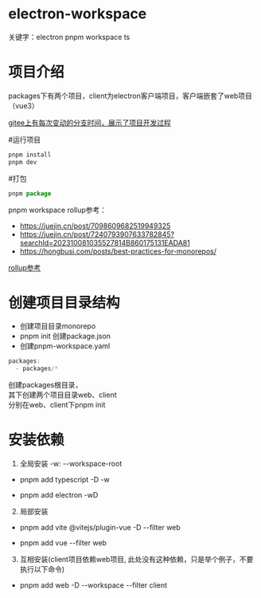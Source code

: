 # electron-workspace
关键字：electron pnpm workspace ts
# 项目介绍
  packages下有两个项目，client为electron客户端项目，客户端嵌套了web项目（vue3）  

[gitee上有每次变动的分支时间，展示了项目开发过程](https://gitee.com/TuDi/electron-workspace)  

#运行项目
```javascript
pnpm install
pnpm dev
```

#打包
```javascript
pnpm package
```

pnpm workspace rollup参考：  
  - https://juejin.cn/post/7098609682519949325  
  - https://juejin.cn/post/7240793907633782845?searchId=202310081035527814B860175131EADA81  
  - https://hongbusi.com/posts/best-practices-for-monorepos/ 

[rollup参考](https://juejin.cn/post/7267167108609310783#heading-19)

# 创建项目目录结构

* 创建项目目录monorepo
* pnpm init 创建package.json
* 创建pnpm-workspace.yaml

```javascript
packages:
  - packages/*
```

创建packages根目录，  
其下创建两个项目目录web、client  
分别在web、client下pnpm init  

# 安装依赖
1. 全局安装 -w: --workspace-root
  - pnpm add typescript -D -w

  - pnpm add electron -wD

2. 局部安装
  - pnpm add vite @vitejs/plugin-vue -D --filter web

  - pnpm add vue --filter web

3. 互相安装(client项目依赖web项目, 此处没有这种依赖，只是举个例子，不要执行以下命令)
  - pnpm add web -D --workspace --filter client
